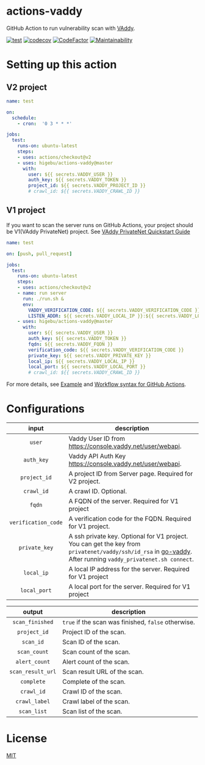 # actions-vaddy

GitHub Action to run vulnerability scan with [VAddy](https://vaddy.net/).

[![test](https://github.com/higebu/actions-vaddy/workflows/test/badge.svg)](https://github.com/higebu/actions-vaddy/actions)
[![codecov](https://codecov.io/gh/higebu/actions-vaddy/branch/master/graph/badge.svg)](https://codecov.io/gh/higebu/actions-vaddy)
[![CodeFactor](https://www.codefactor.io/repository/github/higebu/actions-vaddy/badge)](https://www.codefactor.io/repository/github/higebu/actions-vaddy)
[![Maintainability](https://api.codeclimate.com/v1/badges/61850855568e055c7624/maintainability)](https://codeclimate.com/github/higebu/actions-vaddy/maintainability)

# Setting up this action

## V2 project

```yaml
name: test

on:
  schedule:
    - cron:  '0 3 * * *'

jobs:
  test:
    runs-on: ubuntu-latest
    steps:
    - uses: actions/checkout@v2
    - uses: higebu/actions-vaddy@master
      with:
        user: ${{ secrets.VADDY_USER }}
        auth_key: ${{ secrets.VADDY_TOKEN }}
        project_id: ${{ secrets.VADDY_PROJECT_ID }}
        # crawl_id: ${{ secrets.VADDY_CRAWL_ID }}
```

## V1 project

If you want to scan the server runs on GitHub Actions, your project should be V1(VAddy PrivateNet) project. See [VAddy PrivateNet Quickstart Guide](https://support.vaddy.net/hc/en-us/sections/115002520287-VAddy-PrivateNet-Quickstart-Guide)

```yaml
name: test

on: [push, pull_request]

jobs:
  test:
    runs-on: ubuntu-latest
    steps:
    - uses: actions/checkout@v2
    - name: run server
      run: ./run.sh &
      env:
        VADDY_VERIFICATION_CODE: ${{ secrets.VADDY_VERIFICATION_CODE }}
        LISTEN_ADDR: ${{ secrets.VADDY_LOCAL_IP }}:${{ secrets.VADDY_LOCAL_PORT }}
    - uses: higebu/actions-vaddy@master
      with:
        user: ${{ secrets.VADDY_USER }}
        auth_key: ${{ secrets.VADDY_TOKEN }}
        fqdn: ${{ secrets.VADDY_FQDN }}
        verification_code: ${{ secrets.VADDY_VERIFICATION_CODE }}
        private_key: ${{ secrets.VADDY_PRIVATE_KEY }}
        local_ip: ${{ secrets.VADDY_LOCAL_IP }}
        local_port: ${{ secrets.VADDY_LOCAL_PORT }}
        # crawl_id: ${{ secrets.VADDY_CRAWL_ID }}
```

For more details, see [Example](https://github.com/higebu/actions-vaddy-example) and [Workflow syntax for GitHub Actions](https://help.github.com/en/actions/reference/workflow-syntax-for-github-actions).


# Configurations

| input | description |
|:---:|---|
| `user`              | Vaddy User ID from https://console.vaddy.net/user/webapi. |
| `auth_key`          | Vaddy API Auth Key https://console.vaddy.net/user/webapi. |
| `project_id`        | A project ID from Server page. Required for V2 project. |
| `crawl_id`          | A crawl ID. Optional. |
| `fqdn`              | A FQDN of the server. Required for V1 project |
| `verification_code` | A verification code for the FQDN. Required for V1 project. |
| `private_key`       | A ssh private key. Optional for V1 project. You can get the key from `privatenet/vaddy/ssh/id_rsa` in [go-vaddy](https://github.com/vaddy/go-vaddy). After running `vaddy_privatenet.sh connect`. |
| `local_ip`          | A local IP address for the server. Required for V1 project |
| `local_port`        | A local port for the server. Required for V1 project |

| output | description |
|:---:|---|
| `scan_finished`   | `true` if the scan was finished, `false` otherwise. |
| `project_id`      | Project ID of the scan. |
| `scan_id`         | Scan ID of the scan. |
| `scan_count`      | Scan count of the scan. |
| `alert_count`     | Alert count of the scan. |
| `scan_result_url` | Scan result URL of the scan. |
| `complete`        | Complete of the scan. |
| `crawl_id`        | Crawl ID of the scan. |
| `crawl_label`     | Crawl label of the scan. |
| `scan_list`       | Scan list of the scan. |

# License

[MIT](LICENSE)